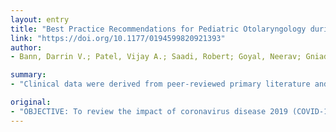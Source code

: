 ```yaml
---
layout: entry
title: "Best Practice Recommendations for Pediatric Otolaryngology during the COVID-19 Pandemic"
link: "https://doi.org/10.1177/0194599820921393"
author:
- Bann, Darrin V.; Patel, Vijay A.; Saadi, Robert; Goyal, Neerav; Gniady, John P.; McGinn, Johnathan D.; Goldenberg, David; Isildak, Huseyin; May, Jason; Wilson, Meghan N.

summary:
- "Clinical data were derived from peer-reviewed primary literature and published guidelines from national or international medical organizations. Preprint manuscripts and popular media articles provided background information and illustrative examples. Practice guidelines were developed via consensus among all authors based on peer reviewed manuscripts. Strict objective criteria for inclusion were not used due to the rapidly changing environment surrounding the COVID-19 pandemic."

original:
- "OBJECTIVE: To review the impact of coronavirus disease 2019 (COVID-19) on pediatric otolaryngology and provide recommendations for the management of children during the COVID-19 pandemic. DATA SOURCES: Clinical data were derived from peer-reviewed primary literature and published guidelines from national or international medical organizations. Preprint manuscripts and popular media articles provided background information and illustrative examples. METHODS: Included manuscripts were identified via searches using PubMed, MEDLINE, and Google Scholar, while organizational guidelines and popular media articles were identified using Google search queries. Practice guidelines were developed via consensus among all authors based on peer-reviewed manuscripts and national or international health care association guidelines. Strict objective criteria for inclusion were not used due to the rapidly changing environment surrounding the COVID-19 pandemic and a paucity of rigorous empirical evidence. CONCLUSIONS: In the face of the COVID-19 pandemic, medical care must be judiciously allocated to treat the most severe conditions while minimizing the risk of long-term sequelae and ensuring patient, physician, and health care worker safety. IMPLICATIONS FOR PRACTICE: The COVID-19 pandemic will have a profound short- and long-term impact on health care worldwide. Although the full repercussions of this disease have yet to be realized, the outlined recommendations will guide otolaryngologists in the treatment of pediatric patients in the face of an unprecedented global health crisis."
---
```


